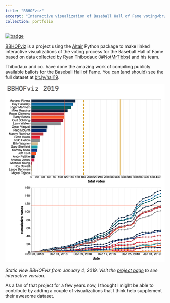 ```yaml
---
title: "BBHOFviz"
excerpt: "Interactive visualization of Baseball Hall of Fame voting<br/><img src='/images/bbhofviz-01-04-19.png'><br/>"
collection: portfolio
---
```


[![badge](https://img.shields.io/badge/GitHub-bbhof__viz-blue.svg?logo=github)](https://github.com/deppen8/bbhof_viz)

[BBHOFviz](https://deppen8.github.io/bbhof_viz/) is a project using the [Altair](https://altair-viz.github.io/) Python package to make linked interactive visualizations of the voting process for the Baseball Hall of Fame based on data collected by Ryan Thibodaux ([@NotMrTibbs](https://twitter.com/NotMrTibbs)) and his team.

Thibodaux and co. have done the amazing work of compiling publicly available ballots for the Baseball Hall of Fame. You can (and should) see the full dataset at [bit.ly/hall19](bit.ly/hall19).

![static BBHOFviz 2019](/images/bbhofviz-01-04-19.png)

*Static view BBHOFviz from January 4, 2019. Visit the [project page](https://deppen8.github.io/bbhof_viz/) to see interactive version.*

As a fan of that project for a few years now, I thought I might be able to contribute by adding a couple of visualizations that I think help supplement their awesome dataset.
